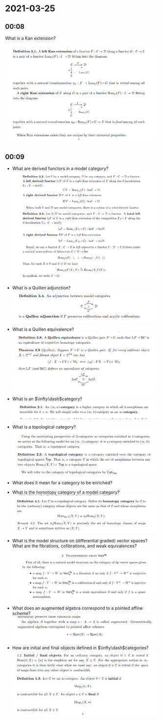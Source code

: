 # 2021-03-25

## 00:08

What is a Kan extension?

![Kan extensions](figures/image_2021-03-25-00-08-55.png)

## 00:09

- What are derived functors in a model category?
	![Derived functors](figures/image_2021-03-25-00-09-25.png)

- What is a Quillen adjunction?
	![Quillen adjunctions](figures/image_2021-03-25-00-09-48.png)

- What is a Quillen equivalence?
	![Quillen Equivalence](figures/image_2021-03-25-00-14-31.png)

- What is an $\infty\dash$category?
	![Infty n category](figures/image_2021-03-25-00-42-39.png)

- What is a topological category?
	![Topological categories](figures/image_2021-03-25-00-44-37.png)

- What does it mean for a category to be enriched?

- What is the homotopy category of a model category?
	![Homotopy category](figures/image_2021-03-25-00-45-13.png)

- What is the model structure on (differential graded) vector spaces?
  What are the fibrations, cofibrations, and weak equivalences? 
  ![Model structure on dg vector spaces](figures/image_2021-03-25-00-47-16.png)

- What does an augmented algebra correspond to a pointed affine scheme?
	![Augmented algebras are pointed schemes](figures/image_2021-03-25-00-49-25.png)

- How are initial and final objects defined in $\infty\dash$categories?
	![Initial and final objects in infty-categories](figures/image_2021-03-25-00-51-20.png)